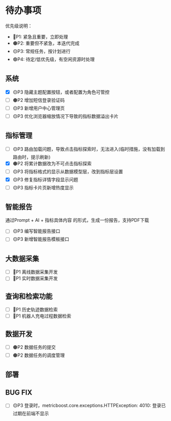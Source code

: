 # 待办事项

优先级说明：

- 🔴P1: 紧急且重要，立即处理
- 🟠P2: 重要但不紧急，本迭代完成
- 🟡P3: 常规任务，按计划进行
- 🟢P4: 待定/低优先级，有空闲资源时处理

## 系统

- [x] 🟡P3 隐藏主题配置按钮，或者配置为角色可管控
- [ ] 🟠P2 增加短信登录验证码
- [ ] 🟡P3 新增用户中心管理页
- [ ] 🟡P3 优化浏览器缩放情况下导致的指标数据溢出卡片

## 指标管理

- [ ] 🟡P3 路由加载问题，导致点击指标探索时，无法进入(临时措施，没有加载到路由时，提示刷新)
- [x] 🟠P2 将累计数据改为不可点击指标探索
- [ ] 🟡P3 将指标格式的显示从数据模型层，改到指标层设置
- [x] 🟡P3 修复指标详情字段显示问题
- [ ] 🟡P3 指标卡片页新增热度显示

## 智能报告
通过Prompt + AI + 指标具体内容 的形式，生成一份报告，支持PDF下载
- [ ] 🟡P3 编写智能报告接口
- [ ] 🟡P3 新增智能报告模板接口

## 大数据采集
- [ ] 🔴P1 离线数据采集开发
- [ ] 🔴P1 实时数据采集开发

## 查询和检索功能
- [ ] 🔴P1 历史轨迹数据检索
- [ ] 🔴P1 机器人充电过程数据检索

## 数据开发
- [ ] 🟠P2 数据任务的提交
- [ ] 🟠P2 数据任务的调度管理

## 部署
<!-- - [ ] 🟠P2 后端的Nginx的转发，如果释放公网前端 -->

## BUG FIX
- [ ] 🟡P3 登录时，metricboost.core.exceptions.HTTPException: 4010: 登录已过期在前端不显示